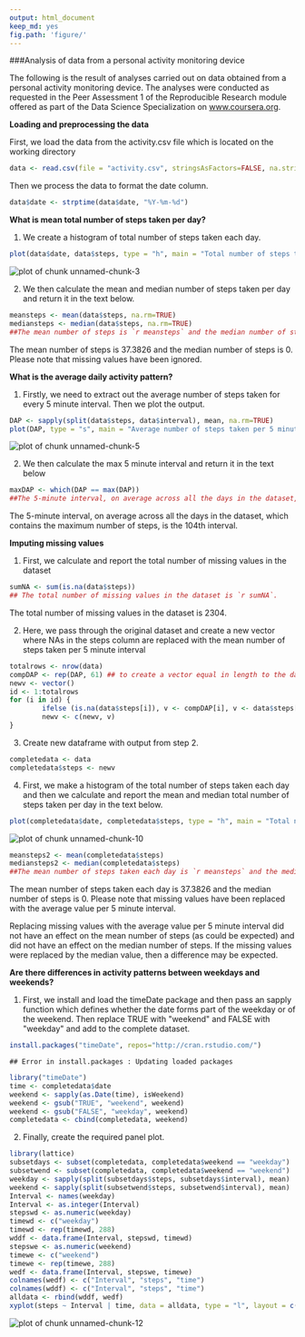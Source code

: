 ```yaml
---
output: html_document
keep_md: yes
fig.path: 'figure/'
---
```

###Analysis of data from a personal activity monitoring device

The following is the result of analyses carried out on data obtained from a personal activity monitoring device. The analyses were conducted as requested in the Peer Assessment 1 of the Reproducible Research module offered as part of the Data Science Specialization on www.coursera.org.

**Loading and preprocessing the data**

First, we load the data from the activity.csv file which is located on the working directory


```r
data <- read.csv(file = "activity.csv", stringsAsFactors=FALSE, na.strings="NA")
```

Then we process the data to format the date column.


```r
data$date <- strptime(data$date, "%Y-%m-%d")
```

**What is mean total number of steps taken per day?**

1. We create a histogram of total number of steps taken each day.


```r
plot(data$date, data$steps, type = "h", main = "Total number of steps taken each day", ylab = "Number of steps", xlab = "Date")
```

![plot of chunk unnamed-chunk-3](figure/unnamed-chunk-3.png) 

2. We then calculate the mean and median number of steps taken per day and return it in the text below.


```r
meansteps <- mean(data$steps, na.rm=TRUE)
mediansteps <- median(data$steps, na.rm=TRUE)
##The mean number of steps is `r meansteps` and the median number of steps is `r mediansteps`. Please note that missing values have been ignored.
```

The mean number of steps is 37.3826 and the median number of steps is 0. Please note that missing values have been ignored.

**What is the average daily activity pattern?**

1. Firstly, we need to extract out the average number of steps taken for every 5 minute interval. Then we plot the output.


```r
DAP <- sapply(split(data$steps, data$interval), mean, na.rm=TRUE)
plot(DAP, type = "s", main = "Average number of steps taken per 5 minute interval", ylab = "Average number of steps", xlab = "5 minute interval")
```

![plot of chunk unnamed-chunk-5](figure/unnamed-chunk-5.png) 

2. We then calculate the max 5 minute interval and return it in the text below


```r
maxDAP <- which(DAP == max(DAP))
##The 5-minute interval, on average across all the days in the dataset, which contains the maximum number of steps, is the `r maxDAP`th interval.
```

The 5-minute interval, on average across all the days in the dataset, which contains the maximum number of steps, is the 104th interval.

**Imputing missing values**

1. First, we calculate and report the total number of missing values in the dataset


```r
sumNA <- sum(is.na(data$steps))
## The total number of missing values in the dataset is `r sumNA`.
```

The total number of missing values in the dataset is 2304.

2. Here, we pass through the original dataset and create a new vector where NAs in the steps column are replaced with the mean number of steps taken per 5 minute interval


```r
totalrows <- nrow(data)
compDAP <- rep(DAP, 61) ## to create a vector equal in length to the dataset
newv <- vector()
id <- 1:totalrows
for (i in id) {
        ifelse (is.na(data$steps[i]), v <- compDAP[i], v <- data$steps[i])
        newv <- c(newv, v)
}
```

3. Create new dataframe with output from step 2.


```r
completedata <- data
completedata$steps <- newv
```

4. First, we make a histogram of the total number of steps taken each day and then we calculate and report the mean and median total number of steps taken per day in the text below.


```r
plot(completedata$date, completedata$steps, type = "h", main = "Total number of steps taken each day", ylab = "Number of steps", xlab = "Date")
```

![plot of chunk unnamed-chunk-10](figure/unnamed-chunk-10.png) 

```r
meansteps2 <- mean(completedata$steps)
mediansteps2 <- median(completedata$steps)
##The mean number of steps taken each day is `r meansteps` and the median number of steps is `r mediansteps`. Please note that missing values have been replaced with the average value per 5 minute interval.
```

The mean number of steps taken each day is 37.3826 and the median number of steps is 0. Please note that missing values have been replaced with the average value per 5 minute interval.

Replacing missing values with the average value per 5 minute interval did not have an effect on the mean number of steps (as could be expected) and did not have an effect on the median number of steps. If the missing values were replaced by the median value, then a difference may be expected.

**Are there differences in activity patterns between weekdays and weekends?**

1. First, we install and load the timeDate package and then pass an sapply function which defines whether the date forms part of the weekday or of the weekend. Then replace TRUE with "weekend" and FALSE with "weekday" and add to the complete dataset.


```r
install.packages("timeDate", repos="http://cran.rstudio.com/")
```

```
## Error in install.packages : Updating loaded packages
```

```r
library("timeDate")
time <- completedata$date
weekend <- sapply(as.Date(time), isWeekend)
weekend <- gsub("TRUE", "weekend", weekend)
weekend <- gsub("FALSE", "weekday", weekend)
completedata <- cbind(completedata, weekend)
```

2. Finally, create the required panel plot.


```r
library(lattice)
subsetdays <- subset(completedata, completedata$weekend == "weekday")
subsetwend <- subset(completedata, completedata$weekend == "weekend")
weekday <- sapply(split(subsetdays$steps, subsetdays$interval), mean)
weekend <- sapply(split(subsetwend$steps, subsetwend$interval), mean)
Interval <- names(weekday)
Interval <- as.integer(Interval)
stepswd <- as.numeric(weekday)
timewd <- c("weekday")
timewd <- rep(timewd, 288)
wddf <- data.frame(Interval, stepswd, timewd)
stepswe <- as.numeric(weekend)
timewe <- c("weekend")
timewe <- rep(timewe, 288)
wedf <- data.frame(Interval, stepswe, timewe)
colnames(wedf) <- c("Interval", "steps", "time")
colnames(wddf) <- c("Interval", "steps", "time")
alldata <- rbind(wddf, wedf)
xyplot(steps ~ Interval | time, data = alldata, type = "l", layout = c(1, 2), ylab = "Number of steps")
```

![plot of chunk unnamed-chunk-12](figure/unnamed-chunk-12.png) 
